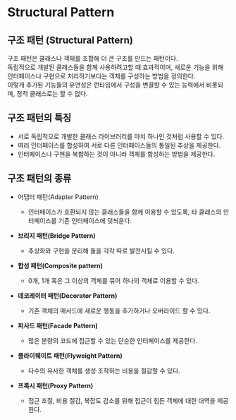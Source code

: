 # Structural Pattern

## 구조 패턴 (Structural Pattern)
구조 패턴은 클래스나 객체를 조합해 더 큰 구조를 만드는 패턴이다.   
독립적으로 개발된 클래스들을 함께 사용하려고할 때 효과적이며, 새로운 기능을 위해 인터페이스나 구현으로 처리하기보다는 객체를 구성하는 방법을 정의한다.   
이렇게 추가된 기능들의 유연성은 런타임에서 구성을 변결할 수 있는 능력에서 비롯되며, 정적 클래스로는 할 수 없다.   
    
## 구조 패턴의 특징
- 서로 독립적으로 개발한 클래스 라이브러리를 마치 하나인 것처럼 사용할 수 있다.
- 여러 인터페이스를 합성하여 서로 다른 인터페이스들의 통일된 추상을 제공한다.
- 인터페이스나 구현을 복합하는 것이 아니라 객체를 합성하는 방법을 제공한다.
   
## 구조 패턴의 종류
- 어댑터 패턴(Adapter Pattern)   
    - 인터페이스가 호환되지 않는 클래스들을 함께 이용할 수 있도록, 타 클래스의 인터페이스를 기존 인터페이스에 덧씌운다.   
   
- **브리지 패턴(Bridge Pattern)**
    - 추상화와 구현을 분리해 둘을 각각 따로 발전시킬 수 있다.
   
- **합성 패턴(Composite pattern)**   
    - 0개, 1개 혹은 그 이상의 객체를 묶어 하나의 객체로 이용할 수 있다.
   
- **데코레이터 패턴(Decorator Pattern)**
    - 기존 객체의 매서드에 새로운 행동을 추가하거나 오버라이드 할 수 있다.
   
- **퍼사드 패턴(Facade Pattern)**
    - 많은 분량의 코드에 접근할 수 있는 단순한 인터페이스를 제공한다.
   
- **플라이웨이트 패턴(Flyweight Pattern)**
    - 다수의 유사한 객체를 생성·조작하는 비용을 절감할 수 있다.
   
- **프록시 패턴(Proxy Pattern)**
    - 접근 조절, 비용 절감, 복잡도 감소를 위해 접근이 힘든 객체에 대한 대역을 제공한다.
